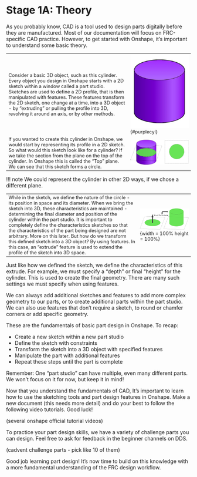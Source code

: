 <style>
td {
  text-align: left !important;
  vertical-align: middle !important;
}
td, th , table{
   border: none!important;
   font-size: 0.8rem;
}

table tr:hover{
    background-color: transparent !important;
}

#purplecyl {
    padding-right: 10rem;
}

</style>

# Stage 1A: Theory

As you probably know, CAD is a tool used to design parts digitally before they are manufactured. Most of our documentation will focus on FRC-specific CAD practice. However, to get started with Onshape, it’s important to understand some basic theory.

| | |
| :-: | :-: |
| Consider a basic 3D object, such as this cylinder. Every object you design in Onshape starts with a 2D sketch within a window called a part studio. Sketches are used to define a 2D profile, that is then manipulated with features. These features transform the 2D sketch, one change at a time, into a 3D object - by “extruding” or pulling the profile into 3D, revolving it around an axis, or by other methods. | ![purple_cylinder](../../img/onshape-intro/stage1a/purplecyl.webp){#purplecyl} |
| If you wanted to create this cylinder in Onshape, we would start by representing its profile in a 2D sketch. So what would this sketch look like for a cylinder? If we take the section from the plane on the top of the cylinder. In Onshape this is called the “Top” plane. We can see that this sketch forms a circle.| ![cross](../../img/onshape-intro/stage1a/cross.webp)|

!!! note
    We could represent the cylinder in other 2D ways, if we chose a different plane.

| | |
| :-: | :-: |
| While in the sketch, we define the nature of the circle - its position in space and its diameter. When we bring the sketch into 3D, these characteristics are maintained - determining the final diameter and position of the cylinder within the part studio. It is important to completely define the characteristics sketches so that the characteristics of the part being designed are not arbitrary. More on this later. But how do we transform this defined sketch into a 3D object? By using features. In this case, an “extrude” feature is used to extend the profile of the sketch into 3D space. | ![extrude](../../img/onshape-intro/stage1a/extrude.webp){width = 100% height = 100%} |

Just like how we defined the sketch, we define the characteristics of this extrude. For example, we must specify a “depth” or final “height” for the cylinder. This is used to create the final geometry. There are many such settings we must specify when using features.

We can always add additional sketches and features to add more complex geometry to our parts, or to create additional parts within the part studio. We can also use features that don’t require a sketch, to round or chamfer corners or add specific geometry. 

These are the fundamentals of basic part design in Onshape. To recap:

- Create a new sketch within a new part studio
- Define the sketch with constraints
- Transform the sketch into a 3D object with specified features
- Manipulate the part with additional features 
- Repeat these steps until the part is complete

Remember: One “part studio” can have multiple, even many different parts. We won’t focus on it for now, but keep it in mind!

Now that you understand the fundamentals of CAD, It’s important to learn how to use the sketching tools and part design features in Onshape. Make a new document (this needs more detail) and do your best to follow the following video tutorials. Good luck!

(several onshape official tutorial videos)

To practice your part design skills, we have a variety of challenge parts you can design. Feel free to ask for feedback in the beginner channels on DDS.

(cadvent challenge parts - pick like 10 of them)

Good job learning part design! It’s now time to build on this knowledge with a more fundamental understanding of the FRC design workflow.
